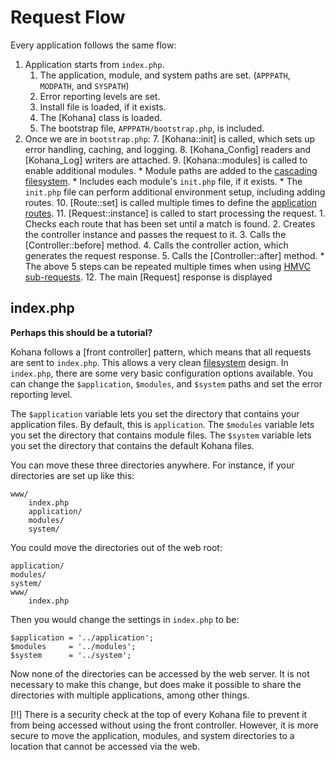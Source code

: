 # Request Flow

Every application follows the same flow:

1. Application starts from `index.php`.
	1. The application, module, and system paths are set. (`APPPATH`, `MODPATH`, and `SYSPATH`)
	2. Error reporting levels are set.
	3. Install file is loaded, if it exists.
	4. The [Kohana] class is loaded.
	5. The bootstrap file, `APPPATH/bootstrap.php`, is included.
2. Once we are in `bootstrap.php`:
	7. [Kohana::init] is called, which sets up error handling, caching, and logging.
	8. [Kohana_Config] readers and [Kohana_Log] writers are attached.
	9. [Kohana::modules] is called to enable additional modules.
	    * Module paths are added to the [cascading filesystem](files).
		* Includes each module's `init.php` file, if it exists. 
	    * The `init.php` file can perform additional environment setup, including adding routes.
	10. [Route::set] is called multiple times to define the [application routes](routing).
	11. [Request::instance] is called to start processing the request.
		1. Checks each route that has been set until a match is found.
		2. Creates the controller instance and passes the request to it.
		3. Calls the [Controller::before] method.
		4. Calls the controller action, which generates the request response.
		5. Calls the [Controller::after] method.
		    * The above 5 steps can be repeated multiple times when using [HMVC sub-requests](requests).
	12. The main [Request] response is displayed

## index.php

**Perhaps this should be a tutorial?**

Kohana follows a [front controller] pattern, which means that all requests are sent to `index.php`. This allows a very clean [filesystem](about.filesystem) design. In `index.php`, there are some very basic configuration options available. You can change the `$application`, `$modules`, and `$system` paths and set the error reporting level.

The `$application` variable lets you set the directory that contains your application files. By default, this is `application`. The `$modules` variable lets you set the directory that contains module files. The `$system` variable lets you set the directory that contains the default Kohana files.

You can move these three directories anywhere. For instance, if your directories are set up like this:

    www/
        index.php
        application/
        modules/
        system/

You could move the directories out of the web root:

    application/
    modules/
    system/
    www/
        index.php

Then you would change the settings in `index.php` to be:

    $application = '../application';
    $modules     = '../modules';
    $system      = '../system';

Now none of the directories can be accessed by the web server. It is not necessary to make this change, but does make it possible to share the directories with multiple applications, among other things.

[!!] There is a security check at the top of every Kohana file to prevent it from being accessed without using the front controller. However, it is more secure to move the application, modules, and system directories to a location that cannot be accessed via the web.